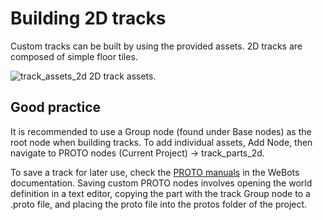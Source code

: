 # Building 2D tracks

Custom tracks can be built by using the provided assets. 2D tracks are composed of simple floor tiles.

![track_assets_2d](img/track_assets_2d.png)
2D track assets.

## Good practice

It is recommended to use a Group node (found under Base nodes) as the root node when building tracks. To add individual assets, Add Node, then navigate to PROTO nodes (Current Project) -> track_parts_2d.

To save a track for later use, check the [PROTO manuals](https://cyberbotics.com/doc/reference/proto) in the WeBots documentation. Saving custom PROTO nodes involves opening the world definition in a text editor, copying the part with the track Group node to a .proto file, and placing the proto file into the protos folder of the project.
